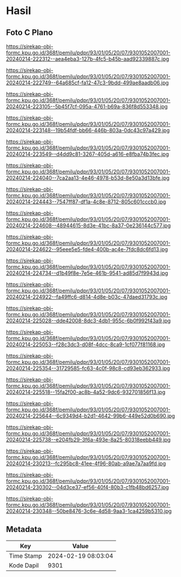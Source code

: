 # Hasil

## Foto C Plano

https://sirekap-obj-formc.kpu.go.id/368f/pemilu/pdpr/93/01/05/20/07/9301052007001-20240214-222312--aea4eba3-127b-4fc5-b45b-aad92339887c.jpg

https://sirekap-obj-formc.kpu.go.id/368f/pemilu/pdpr/93/01/05/20/07/9301052007001-20240214-222749--64a685cf-fa12-47c3-9bdd-499ae8aadb06.jpg

https://sirekap-obj-formc.kpu.go.id/368f/pemilu/pdpr/93/01/05/20/07/9301052007001-20240214-223105--5b45f7cf-095a-4761-b69a-836f8d553348.jpg

https://sirekap-obj-formc.kpu.go.id/368f/pemilu/pdpr/93/01/05/20/07/9301052007001-20240214-223148--19b54fdf-bb66-446b-803a-0dc43c97a429.jpg

https://sirekap-obj-formc.kpu.go.id/368f/pemilu/pdpr/93/01/05/20/07/9301052007001-20240214-223549--d4dd9c81-3267-405d-a616-e8fba74b3fec.jpg

https://sirekap-obj-formc.kpu.go.id/368f/pemilu/pdpr/93/01/05/20/07/9301052007001-20240214-224040--7ca2aa13-4e46-4978-b53d-8e50a3d13bfe.jpg

https://sirekap-obj-formc.kpu.go.id/368f/pemilu/pdpr/93/01/05/20/07/9301052007001-20240214-224443--7547ff87-df1a-4c8e-8712-805c601cccb0.jpg

https://sirekap-obj-formc.kpu.go.id/368f/pemilu/pdpr/93/01/05/20/07/9301052007001-20240214-224608--48944615-8d3e-41bc-8a37-0e236144c577.jpg

https://sirekap-obj-formc.kpu.go.id/368f/pemilu/pdpr/93/01/05/20/07/9301052007001-20240214-224622--95eee5e5-fde4-400b-ac4e-7fdc8dc6fd13.jpg

https://sirekap-obj-formc.kpu.go.id/368f/pemilu/pdpr/93/01/05/20/07/9301052007001-20240214-224734--d1b49f8e-7e5e-461b-9541-ad85d7f9943d.jpg

https://sirekap-obj-formc.kpu.go.id/368f/pemilu/pdpr/93/01/05/20/07/9301052007001-20240214-224922--fa49ffc6-d814-4d8e-b03c-47daed31793c.jpg

https://sirekap-obj-formc.kpu.go.id/368f/pemilu/pdpr/93/01/05/20/07/9301052007001-20240214-225028--dde42008-8dc3-4db1-955c-6b0f992f43a9.jpg

https://sirekap-obj-formc.kpu.go.id/368f/pemilu/pdpr/93/01/05/20/07/9301052007001-20240214-225053--f28c3dc3-d08f-4dcc-8ca9-1cf077f81168.jpg

https://sirekap-obj-formc.kpu.go.id/368f/pemilu/pdpr/93/01/05/20/07/9301052007001-20240214-225354--31729585-fc63-4c0f-98c8-cd93eb362933.jpg

https://sirekap-obj-formc.kpu.go.id/368f/pemilu/pdpr/93/01/05/20/07/9301052007001-20240214-225518--15fa2f00-ac8b-4a52-9dc6-932701856f13.jpg

https://sirekap-obj-formc.kpu.go.id/368f/pemilu/pdpr/93/01/05/20/07/9301052007001-20240214-225644--6c9349d4-b2d1-4642-99b6-449e52d0b690.jpg

https://sirekap-obj-formc.kpu.go.id/368f/pemilu/pdpr/93/01/05/20/07/9301052007001-20240214-225738--e204fb29-3f6a-493e-8a25-80318eebb449.jpg

https://sirekap-obj-formc.kpu.go.id/368f/pemilu/pdpr/93/01/05/20/07/9301052007001-20240214-230213--fc295bc8-41ee-4f96-80ab-a9ae7a7aa9fd.jpg

https://sirekap-obj-formc.kpu.go.id/368f/pemilu/pdpr/93/01/05/20/07/9301052007001-20240214-230302--04d3ce37-ef56-40f4-80b3-c1fb48bd6257.jpg

https://sirekap-obj-formc.kpu.go.id/368f/pemilu/pdpr/93/01/05/20/07/9301052007001-20240214-230348--50be8476-3c6e-4d58-9aa3-1ca4259b5310.jpg


## Metadata

| Key        | Value               |
| ---------- | ------------------- |
| Time Stamp | 2024-02-19 08:03:04 |
| Kode Dapil | 9301                |



